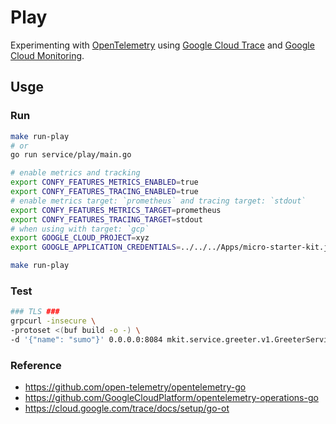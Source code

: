 # Play

Experimenting with [OpenTelemetry](https://opentelemetry.io/) using [Google Cloud Trace](https://cloud.google.com/trace) and [Google Cloud Monitoring](https://cloud.google.com/monitoring).


## Usge

### Run

```bash
make run-play
# or
go run service/play/main.go

# enable metrics and tracking
export CONFY_FEATURES_METRICS_ENABLED=true
export CONFY_FEATURES_TRACING_ENABLED=true
# enable metrics target: `prometheus` and tracing target: `stdout`
export CONFY_FEATURES_METRICS_TARGET=prometheus
export CONFY_FEATURES_TRACING_TARGET=stdout
# when using with target: `gcp`
export GOOGLE_CLOUD_PROJECT=xyz
export GOOGLE_APPLICATION_CREDENTIALS=../../../Apps/micro-starter-kit.json

make run-play
```

### Test

```bash
### TLS ###
grpcurl -insecure \
-protoset <(buf build -o -) \
-d '{"name": "sumo"}' 0.0.0.0:8084 mkit.service.greeter.v1.GreeterService/Hello
```

### Reference 
- https://github.com/open-telemetry/opentelemetry-go
- https://github.com/GoogleCloudPlatform/opentelemetry-operations-go
- https://cloud.google.com/trace/docs/setup/go-ot
